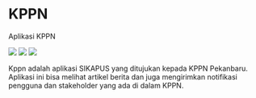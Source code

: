 # KPPN
Aplikasi KPPN
<br>

<img class="center" src="https://lh3.googleusercontent.com/4eQ5V4c57SEFgsZL8eoAJH0fCkRn_O86NaGFzutCltu7dcBa1yWq1EP_umALp0byMMv3DZJPvITG-2SJD-ThBFkfIKr6Oht2hRRunKmQDENfE40xa-NQnWkEx-QBbBC5AXBE1RmNXYBLbGw-HjGdJWnalVNUFTO7Ln1rRLpruMl1RyCNAAdS_Lqlw5AK7i71sgJha3bus0OYmPAmisDeZYIY0te5jOx-rK2GErjfZOfbUyaBjB8X9puTgHHMAnoiNDyW09JT-eajzaLkkjPTBF0W3lleaC1txJrhJuzKbdWR140zsxr9adLddSerJbgW3UHgFYo2lP6KKdwfsJSDuMQ4YUHje-eBte5kGU_rbZ9Tg-4tmO7tvy0ts1QdINXcqRX6WtqLkioUKbT37jhMCNCiyXIDdSnyWIWC7QNTx-KeY7ByqMhaE0vZteqoXz-JnP2Gm0M4rvTOW7NLFKiivnQg8ABtlp4i2q407yLd2deQP1k-r8Bk9rjIAjs7LVafzktFDfNxWZlVFO_kP_McFgrrBcEjPvZ10_eOeAOz1xwXW94VYYcfq2di5GXlNsgRxbBhhjUbP1ybRgqrZW4l6XBJzcdwNpd4Pk41mlo=w364-h647-no">
<img src="https://lh3.googleusercontent.com/xkICf4ye4tfViGkAHMbWWNzHBsq8h2mFPWX6kVGLk-j1TpkemxBx8QzoM1nbKs_1p_PJ-6UVBEvhNq2zmU1O1HJ-CVR2qlemNTuARYWuS9YhOO6RZEAKrXAhBFB0wK5iWYuTaARQb5Af_8tmMvxmcwyjabNTnF0rvSEVKqoBf8NXMZ0hY-PuupTvanO-WtA4TBUjSJZfMFzWLnajmx0SKGEDg4-rS8uwQiKXW75UrLT9QqeYaPwZnrnegZw-G_t2jIUtkudFXHSVIvt6O7gMFtSbkzzIwWq_HFKsmKwkKrZwnh01Gq6m3cCM0gQt-jPNoef9o7amBEh_Wt7NJhyV2s-18yzCWatl0DSTKM9-8Z22NWY4VjTgCmP4kbB3__aj34Z4xZuq1zSzgfim0He6U3OuwdCK6kPAnKaAL5BbKIM8fGEfBpPOOCs-4YZynFQTBopIkgfLqfj6G3QQmhqm4GeuIKJ60sHCxjQtVJIWvTkiaUSj5mdScmtxbK7nmEUtH0Oo2MYEBjaHX7FjqMOeX8N1PLA49Ky0kfvlxogdcfIYWIPw7uHozJZPsHGaA-02wPazsATe6RRg7EWtzdPynBZd2lYHKzyHmH0EX3Q=w364-h647-no">
<img src="https://lh3.googleusercontent.com/MeItRVDV1pWIdcernWSvO804KYG0JQQeSYL3o50jAedT0L2iTVQlTOs5HJsBMO4O4OyhZNJJzI4Th5o2UUrD1WwEozF_exFmZsosjUAsvYWvw6Q10UANNvr2lxoCUxAsESMIMxuRCD5--giPYX4OQpsByHEJmMXk2S8wAs23tUxbSbkOpMpsesigWk_yOwzaToEXej8FaF2J2bL7I1kWot2DRhfu466UF_X_d4k5UORg22poyQ2t9mX_UVpZ78a6sOwKUEXE9gO_T_xE0U1c6XJHVAiIiuBEv0tPkk_TsWFEVI4xAvjVqZ3l-5Tv9HLN3wVOwq83_ARNPTr5jze-od0oAegB7lyj_by4FoGJg6LMBZmbJqOfIE8ZSshICUY8SAfuYQ808Yl8ThEId73PIthPdDAFWKbDdA06DL942Ygu9eENLeN1reWVqH3rF8GC-qKrZ4F3T8IVzQDrBbz4XOyjksDR1OBFCX-_ysT5OhIwzxRYmwdaBoPDQ6Kv77L1kQZsrZA7LQ2HgUzBHFcStdeECz_K7oIM0xpM755a37TkGhCL4gk2e49oqyjzIhf8Ok3-XYyDVhw71t1fn3C_oIeXLYsCeRJ7zkSVHTA=w364-h647-no">

Kppn adalah aplikasi SIKAPUS yang ditujukan kepada KPPN Pekanbaru.
Aplikasi ini bisa melihat artikel berita dan juga mengirimkan notifikasi pengguna dan stakeholder yang ada di dalam KPPN.
